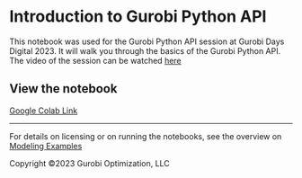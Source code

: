 # Introduction to Gurobi Python API
This notebook was used for the Gurobi Python API session at Gurobi Days Digital 2023. It will walk you through the basics of the Gurobi Python API.
The video of the session can be watched [here](https://vimeo.com/830685647/c7f9971fda)

## View the notebook

[Google Colab Link](https://colab.research.google.com/github/Gurobi/modeling-examples/blob/master/gurobi_days_digital_2023/intro_to_gurobipy/intro_to_gurobipy.ipynb)

----
For details on licensing or on running the notebooks, see the overview on [Modeling Examples](../../)


Copyright ©2023 Gurobi Optimization, LLC